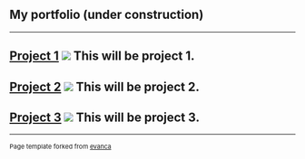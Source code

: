 ## My portfolio (under construction)

---

[Project 1](projects/project1)
<img src="images/dummy_thumbnail.jpg?raw=true"/>
This will be project 1.
---
[Project 2](/projects/project2)
<img src="images/dummy_thumbnail.jpg?raw=true"/>
This will be project 2.
---
[Project 3](/projects/project3)
<img src="images/dummy_thumbnail.jpg?raw=true"/>
This will be project 3.
---




---
<p style="font-size:11px">Page template forked from <a href="https://github.com/evanca/quick-portfolio">evanca</a></p>
<!-- Remove above link if you don't want to attibute -->
